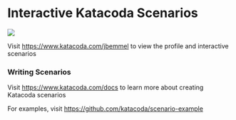 # Interactive Katacoda Scenarios

[![](http://shields.katacoda.com/katacoda/jbemmel/count.svg)](https://www.katacoda.com/jbemmel "Get your profile on Katacoda.com")

Visit https://www.katacoda.com/jbemmel to view the profile and interactive scenarios

### Writing Scenarios
Visit https://www.katacoda.com/docs to learn more about creating Katacoda scenarios

For examples, visit https://github.com/katacoda/scenario-example
